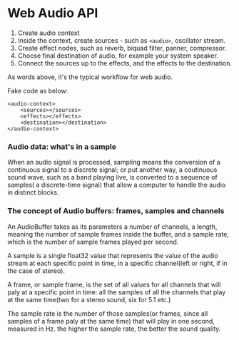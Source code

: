 # Web Audio API

1. Create audio context
2. Inside the context, create sources - such as `<audio>`, oscillator stream.
3. Create effect nodes, such as reverb, biquad filter, panner, compressor.
4. Choose final destination of audio, for example your system speaker.
5. Connect the sources up to the effects, and the effects to the destination.

As words above, it's the typical workflow for web audio.

Fake code as below:

    <audio-context>
        <sources></sources>
        <effects></effects>
        <destination></destination>
    </audio-context>

### Audio data: what's in a sample
When an audio signal is processed, sampling means the conversion of a continuous signal to a discrete signal; or put another way, a coutinuous sound wave, such as a band playing live, is converted to a sequence of samples( a discrete-time signal) that allow a computer to handle the audio in distinct blocks.

### The concept of Audio buffers: frames, samples and channels
An AudioBuffer takes as its parameters a number of channels, a length, meaning the number of sample frames inside the buffer, and a sample rate, which is the number of sample frames played per second.

A sample is a single float32 value that represents the value of the audio stream at each specific point in time, in a specific channel(left or right, if in the case of stereo).

A frame, or sample frame, is the set of all values for all channels that will paly at a specific point in time: all the samples of all the channels that play at the same time(two for a stereo sound, six for 5.1 etc.)

The sample rate is the number of those samples(or frames, since all samples of a frame paly at the same time) that will play in one second, measured in Hz. the higher the sample rate, the better the sound quality.



